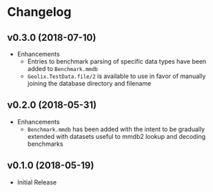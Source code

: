 # Changelog

## v0.3.0 (2018-07-10)

- Enhancements
    - Entries to benchmark parsing of specific data types
      have been added to `Benchmark.mmdb`
    - `Geolix.TestData.file/2` is available to use in favor of
      manually joining the database directory and filename

## v0.2.0 (2018-05-31)

- Enhancements
    - `Benchmark.mmdb` has been added with the intent to be gradually extended
      with datasets useful to mmdb2 lookup and decoding benchmarks

## v0.1.0 (2018-05-19)

- Initial Release

